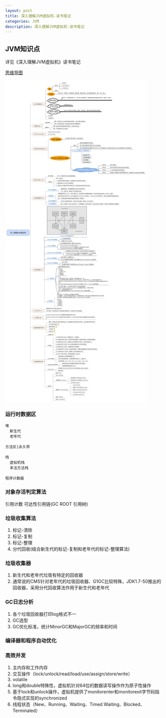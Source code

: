 ```yaml
---
layout: post
title: 深入理解JVM虚拟机-读书笔记
categories: JVM
description: 深入理解JVM虚拟机-读书笔记
---
```


## JVM知识点

详见《深入理解JVM虚拟机》读书笔记

[思维导图](/assets/achives/file/深入理解JVM虚拟机.xmind)

![深入理解JVM](/assets/achives/images/深入理解JVM虚拟机.png)

### 运行时数据区

```wiki
堆
  新生代
  老年代

方法区|永久带

栈
  虚拟机栈
  本法方法栈

程序计数器
```

### 对象存活判定算法
引用计数
可达性引用链(GC ROOT 引用树)

### 垃圾收集算法
1. 标记-清除
2. 标记-复制
3. 标记-整理
4. 分代回收(结合新生代的标记-复制和老年代的标记-整理算法)

### 垃圾收集器
1. 新生代和老年代垃圾有特定的回收器
2. 通常说的CMS针对老年代的垃圾回收器、G1GC比较特殊，JDK1.7-50推出的回收器，采用分代回收算法作用于新生代和老年代


### GC日志分析
1. 各个垃圾回收器打印log格式不一
2. GC选型
3. GC优化标准，统计MinorGC和MajorGC的频率和时间

### 编译器和程序自动优化

### 高效并发
1. 主内存和工作内存
2. 交互操作（lock/unlock/read/load/use/assign/store/write）
3. volatile
4. long和double特殊性，虚拟机针对64位的数据读写操作作为原子性操作
5. 基于lock和unlock操作，虚拟机提供了monitorenter和monitorexit字节码指令隐式实现的synchronized
6. 线程状态（New、Running、Waiting、Timed Waiting、Blocked、Terminaled）
